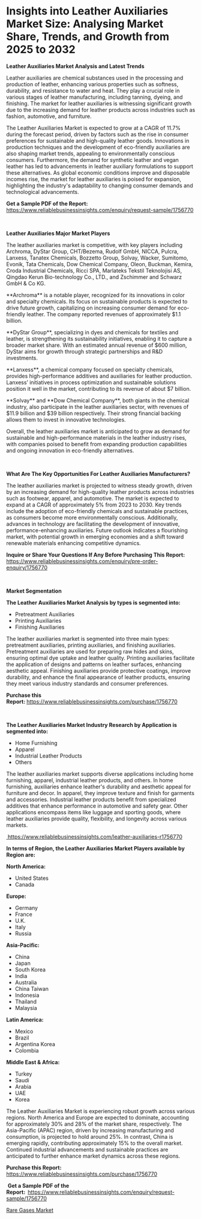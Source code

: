 <p><h1>Insights into Leather Auxiliaries Market Size: Analysing Market Share, Trends, and Growth from 2025 to 2032</h1></p><p><strong>Leather Auxiliaries Market Analysis and Latest Trends</strong></p>
<p><p>Leather auxiliaries are chemical substances used in the processing and production of leather, enhancing various properties such as softness, durability, and resistance to water and heat. They play a crucial role in various stages of leather manufacturing, including tanning, dyeing, and finishing. The market for leather auxiliaries is witnessing significant growth due to the increasing demand for leather products across industries such as fashion, automotive, and furniture.</p><p>The Leather Auxiliaries Market is expected to grow at a CAGR of 11.7% during the forecast period, driven by factors such as the rise in consumer preferences for sustainable and high-quality leather goods. Innovations in production techniques and the development of eco-friendly auxiliaries are also shaping market trends, appealing to environmentally conscious consumers. Furthermore, the demand for synthetic leather and vegan leather has led to advancements in leather auxiliary formulations to support these alternatives. As global economic conditions improve and disposable incomes rise, the market for leather auxiliaries is poised for expansion, highlighting the industry's adaptability to changing consumer demands and technological advancements.</p></p>
<p><strong>Get a Sample PDF of the Report:&nbsp;</strong> <a href="https://www.reliablebusinessinsights.com/enquiry/request-sample/1756770?utm_campaign=2278&utm_medium=2&utm_source=Github&utm_content=ia&utm_term=01042025&utm_id=leather-auxiliaries">https://www.reliablebusinessinsights.com/enquiry/request-sample/1756770</a></p>
<p>&nbsp;</p>
<p><strong>Leather Auxiliaries Major Market Players</strong></p>
<p><p>The leather auxiliaries market is competitive, with key players including Archroma, DyStar Group, CHT/Bezema, Rudolf GmbH, NICCA, Pulcra, Lanxess, Tanatex Chemicals, Bozzetto Group, Solvay, Wacker, Sumitomo, Evonik, Tata Chemicals, Dow Chemical Company, Oleon, Buckman, Kemira, Croda Industrial Chemicals, Ricci SPA, Marlateks Tekstil Teknolojisi AS, Qingdao Kerun Bio-technology Co., LTD., and Zschimmer and Schwarz GmbH & Co KG.</p><p>**Archroma** is a notable player, recognized for its innovations in color and specialty chemicals. Its focus on sustainable products is expected to drive future growth, capitalizing on increasing consumer demand for eco-friendly leather. The company reported revenues of approximately $1.1 billion.</p><p>**DyStar Group**, specializing in dyes and chemicals for textiles and leather, is strengthening its sustainability initiatives, enabling it to capture a broader market share. With an estimated annual revenue of $600 million, DyStar aims for growth through strategic partnerships and R&D investments.</p><p>**Lanxess**, a chemical company focused on specialty chemicals, provides high-performance additives and auxiliaries for leather production. Lanxess’ initiatives in process optimization and sustainable solutions position it well in the market, contributing to its revenue of about $7 billion.</p><p>**Solvay** and **Dow Chemical Company**, both giants in the chemical industry, also participate in the leather auxiliaries sector, with revenues of $11.9 billion and $39 billion respectively. Their strong financial backing allows them to invest in innovative technologies.</p><p>Overall, the leather auxiliaries market is anticipated to grow as demand for sustainable and high-performance materials in the leather industry rises, with companies poised to benefit from expanding production capabilities and ongoing innovation in eco-friendly alternatives.</p></p>
<p>&nbsp;</p>
<p><strong>What Are The Key Opportunities For Leather Auxiliaries Manufacturers?</strong></p>
<p><p>The leather auxiliaries market is projected to witness steady growth, driven by an increasing demand for high-quality leather products across industries such as footwear, apparel, and automotive. The market is expected to expand at a CAGR of approximately 5% from 2023 to 2030. Key trends include the adoption of eco-friendly chemicals and sustainable practices, as consumers become more environmentally conscious. Additionally, advances in technology are facilitating the development of innovative, performance-enhancing auxiliaries. Future outlook indicates a flourishing market, with potential growth in emerging economies and a shift toward renewable materials enhancing competitive dynamics. </p></p>
<p><strong>Inquire or Share Your Questions If Any Before Purchasing This Report:</strong> <a href="https://www.reliablebusinessinsights.com/enquiry/pre-order-enquiry/1756770?utm_campaign=2278&utm_medium=2&utm_source=Github&utm_content=ia&utm_term=01042025&utm_id=leather-auxiliaries">https://www.reliablebusinessinsights.com/enquiry/pre-order-enquiry/1756770</a></p>
<p>&nbsp;</p>
<p><strong>Market Segmentation</strong></p>
<p><strong>The Leather Auxiliaries Market Analysis by types is segmented into:</strong></p>
<p><ul><li>Pretreatment Auxiliaries</li><li>Printing Auxiliaries</li><li>Finishing Auxiliaries</li></ul></p>
<p><p>The leather auxiliaries market is segmented into three main types: pretreatment auxiliaries, printing auxiliaries, and finishing auxiliaries. Pretreatment auxiliaries are used for preparing raw hides and skins, ensuring optimal dye uptake and leather quality. Printing auxiliaries facilitate the application of designs and patterns on leather surfaces, enhancing aesthetic appeal. Finishing auxiliaries provide protective coatings, improve durability, and enhance the final appearance of leather products, ensuring they meet various industry standards and consumer preferences.</p></p>
<p><strong>Purchase this Report:&nbsp;</strong><a href="https://www.reliablebusinessinsights.com/purchase/1756770?utm_campaign=2278&utm_medium=2&utm_source=Github&utm_content=ia&utm_term=01042025&utm_id=leather-auxiliaries">https://www.reliablebusinessinsights.com/purchase/1756770</a></p>
<p>&nbsp;</p>
<p><strong>The Leather Auxiliaries Market Industry Research by Application is segmented into:</strong></p>
<p><ul><li>Home Furnishing</li><li>Apparel</li><li>Industrial Leather Products</li><li>Others</li></ul></p>
<p><p>The leather auxiliaries market supports diverse applications including home furnishing, apparel, industrial leather products, and others. In home furnishing, auxiliaries enhance leather's durability and aesthetic appeal for furniture and decor. In apparel, they improve texture and finish for garments and accessories. Industrial leather products benefit from specialized additives that enhance performance in automotive and safety gear. Other applications encompass items like luggage and sporting goods, where leather auxiliaries provide quality, flexibility, and longevity across various markets.</p></p>
<p><a href="https://www.reliablebusinessinsights.com/leather-auxiliaries-r1756770?utm_campaign=2278&utm_medium=2&utm_source=Github&utm_content=ia&utm_term=01042025&utm_id=leather-auxiliaries">&nbsp;https://www.reliablebusinessinsights.com/leather-auxiliaries-r1756770</a></p>
<p><strong>In terms of Region, the Leather Auxiliaries Market Players available by Region are:</strong></p>
<p>
    <p> <strong> North America: </strong>
        <ul>
            <li>United States</li>
            <li>Canada</li>
        </ul>
        </p> 
    <p> <strong> Europe: </strong>
        <ul>
            <li>Germany</li>
            <li>France</li>
            <li>U.K.</li>
            <li>Italy</li>
            <li>Russia</li>
        </ul>
        </p> 
    <p> <strong> Asia-Pacific: </strong>
        <ul>
            <li>China</li>
            <li>Japan</li>
            <li>South Korea</li>
            <li>India</li>
            <li>Australia</li>
            <li>China Taiwan</li>
            <li>Indonesia</li>
            <li>Thailand</li>
            <li>Malaysia</li>
        </ul>
        </p> 
    <p> <strong> Latin America: </strong>
        <ul>
            <li>Mexico</li>
            <li>Brazil</li>
            <li>Argentina Korea</li>
            <li>Colombia</li>
        </ul>
        </p> 
    <p> <strong> Middle East & Africa: </strong>
        <ul>
            <li>Turkey</li>
            <li>Saudi</li>
            <li>Arabia</li>
            <li>UAE</li>
            <li>Korea</li>
        </ul>
    </p>
    </p>
<p><p>The Leather Auxiliaries Market is experiencing robust growth across various regions. North America and Europe are expected to dominate, accounting for approximately 30% and 28% of the market share, respectively. The Asia-Pacific (APAC) region, driven by increasing manufacturing and consumption, is projected to hold around 25%. In contrast, China is emerging rapidly, contributing approximately 15% to the overall market. Continued industrial advancements and sustainable practices are anticipated to further enhance market dynamics across these regions.</p></p>
<p><strong>Purchase this Report: </strong><a href="https://www.reliablebusinessinsights.com/purchase/1756770?utm_campaign=2278&utm_medium=2&utm_source=Github&utm_content=ia&utm_term=01042025&utm_id=leather-auxiliaries">https://www.reliablebusinessinsights.com/purchase/1756770</a></p>
<p>&nbsp;<strong>Get a Sample PDF of the Report:&nbsp;&nbsp;</strong><a href="https://www.reliablebusinessinsights.com/enquiry/request-sample/1756770?utm_campaign=2278&utm_medium=2&utm_source=Github&utm_content=ia&utm_term=01042025&utm_id=leather-auxiliaries">https://www.reliablebusinessinsights.com/enquiry/request-sample/1756770</a></p>
<p><strong></strong></p>
<p><p><a href="https://github.com/sca704osol/Market-Research-Report-List-1/blob/main/rare-gases-market.md?utm_campaign=2278&utm_medium=2&utm_source=Github&utm_content=ia&utm_term=01042025&utm_id=leather-auxiliaries">Rare Gases Market</a></p></p>